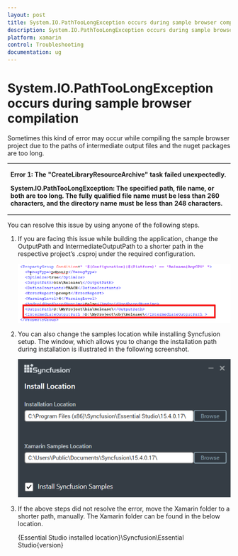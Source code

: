 ```yaml
---
layout: post
title: System.IO.PathTooLongException occurs during sample browser compilation
description: System.IO.PathTooLongException occurs during sample browser compilation
platform: xamarin
control: Troubleshooting
documentation: ug
---
```


# System.IO.PathTooLongException occurs during sample browser compilation

Sometimes this kind of error may occur while compiling the sample browser project due to the paths of intermediate output files and the nuget packages are too long.

<table>
<tr>
<td>

<b>Error 1: The "CreateLibraryResourceArchive" task failed unexpectedly.</b>
<br/>

<b>System.IO.PathTooLongException: The specified path, file name, or both are too long. The fully qualified file name must be less than 260 characters, and the directory name must be less than 248 characters.</b>
</td>
</tr>
</table>

You can resolve this issue by using anyone of the following steps.

1. If you are facing this issue while building the application, change the OutputPath and IntermediateOutputPath to a shorter path in the respective project’s .csproj under the required configuration.

   ![](images/img1.png)

2. You can also change the samples location while installing Syncfusion setup. The window, which allows you to change the installation path during installation is illustrated in the following screenshot. 

   ![](images/img2.png)

3. If the above steps did not resolve the error, move the Xamarin folder to a shorter path, manually. The Xamarin folder can be found in the below location.
   
   {Essential Studio installed location}\Syncfusion\Essential Studio{version}

